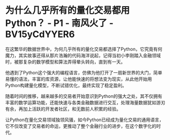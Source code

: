 # 为什么几乎所有的量化交易都用Python？ - P1 - 南风火了 - BV15yCdYYER6

在这繁华的数据世界中，为何几乎所有的量化交易都选择了Python，它究竟有何魔力，其实故事还得从那片浩瀚的代码海洋说起，记得当初小李刚踏入金融领域时，被那复杂的数学模型和算法弄得晕头转向，直到有一天。

他遇到了Python这个强大的编程语言，仿佛为他打开了一扇新世界的大门，简单易懂的语法，丰富的库资源，让他能快速的将想法变为现实，从此他开始用Python构建量化模型，不断试错优化，最终实现了稳定盈利。

随着时间的推移，越来越多的交易者开始意识到Python的强大之处，其不仅拥有丰富的数学运算功能，还能快速与各类金融数据进行交互，处理海量数据犹如游刃有余，再加上活跃的开发者社区，和无数前人积累的经验。

让Python在量化交易领域独领风骚，如今Python已经成为量化交易的通用语言，它不仅改变了交易者的命运，更推动了整个金融行业的进步，在这个数字化的时代。

